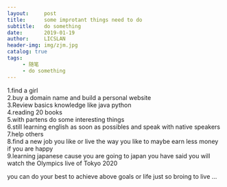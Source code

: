 ```yaml
---
layout:     post
title:      some improtant things need to do
subtitle:   do something
date:       2019-01-19
author:     LICSLAN
header-img: img/zjm.jpg
catalog: true
tags:
     - 随笔
     - do something
---
```

1.find a girl <br>
2.buy a domain name and build a personal website <br>
3.Review basics knowledge like java  python <br>
4.reading 20 books <br>
5.with partens do some interesting things <br>
6.still learning english as soon as possibles and speak with native speakers <br>
7.help others <br>
8.find a new job you like or live the way you like to maybe earn less money if you are happy <br>
9.learning japanese cause you are going to japan you have said you will watch the Olympics live of Tokyo  2020 

you can do your best to achieve above goals  or life just so broing to live ...
 
